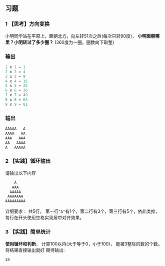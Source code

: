 ## 习题

### 1 【思考】方向变换
小明同学站在平原上，面朝北方，向左转51次之后(每次只转90度)，
**小明面朝哪里？小明转过了多少圈？**
(360度为一圈，圈数向下取整)

### 输出
```python
1 x 1 = 1
2 x 2 = 4
3 x 3 = 9
4 x 4 = 16
5 x 5 = 25
6 x 6 = 36
7 x 7 = 49
8 x 8 = 64
9 x 9 = 81
```


### 输出
```python
AAAAA   A
AAAA   AA
AAA   AAA
AA   AAAA
A   AAAAA
```

### 2 【实践】循环输出
请输出以下内容
```txt
    A
   AAA
  AAAAA
 AAAAAAA
AAAAAAAAA
```
详细要求：
共5行，
第一行`"A"`有1个，第二行有3个，第三行有5个，依此类推，
每行在开头使用空格实现居中对齐效果。

### 3 【实践】简单统计
**使用循环和判断**，
计算100以内(大于等于0，小于100)，
能被3整除的数的个数。
将结果直接输出就好
期待输出:
```txt
34
```

